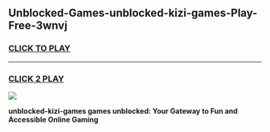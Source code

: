 
## Unblocked-Games-unblocked-kizi-games-Play-Free-3wnvj
<h3>
<a href="https://premium76.site?title=unblocked-kizi-games&ref=15A">CLICK TO PLAY</a></h3>
<hr>

<h3>
<a href="https://premium76.site?title=unblocked-kizi-games&ref=15A">CLICK 2 PLAY</a>
  
</h3>

<a href="https://premium76.site?title=unblocked-kizi-games&ref=15A"><img src="https://clearcache.store/games.png"></a>


**unblocked-kizi-games games unblocked: Your Gateway to Fun and Accessible Online Gaming**
